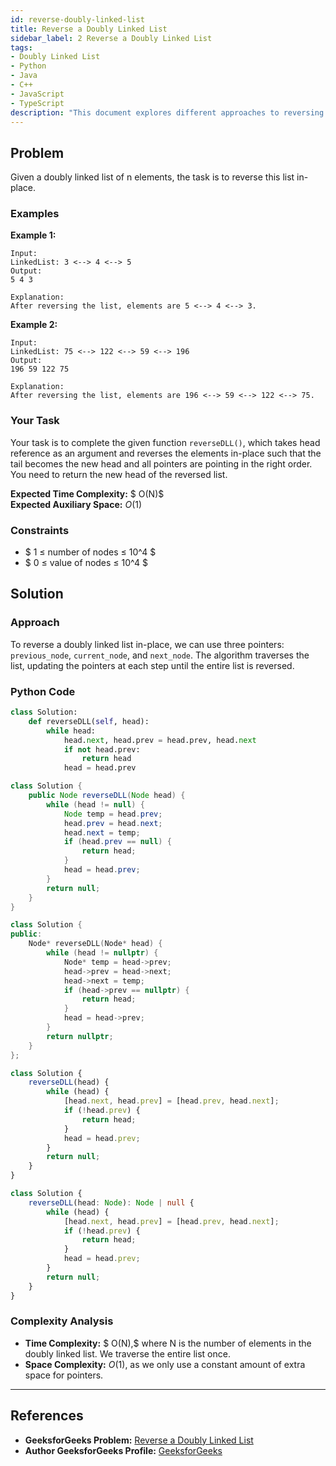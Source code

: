 ```yaml
---
id: reverse-doubly-linked-list
title: Reverse a Doubly Linked List
sidebar_label: 2 Reverse a Doubly Linked List
tags:
- Doubly Linked List
- Python
- Java
- C++
- JavaScript
- TypeScript
description: "This document explores different approaches to reversing a doubly linked list in-place, including solutions in Python, Java, C++, JavaScript, and TypeScript."
---
```


## Problem

Given a doubly linked list of n elements, the task is to reverse this list in-place.

### Examples

**Example 1:**

```
Input:
LinkedList: 3 <--> 4 <--> 5
Output:
5 4 3

Explanation:
After reversing the list, elements are 5 <--> 4 <--> 3.
```

**Example 2:**

```
Input:
LinkedList: 75 <--> 122 <--> 59 <--> 196
Output:
196 59 122 75

Explanation:
After reversing the list, elements are 196 <--> 59 <--> 122 <--> 75.
```

### Your Task
Your task is to complete the given function `reverseDLL()`, which takes head reference as an argument and reverses the elements in-place such that the tail becomes the new head and all pointers are pointing in the right order. You need to return the new head of the reversed list.

**Expected Time Complexity:** $ O(N)$  
**Expected Auxiliary Space:** $O(1)$

### Constraints
- $ 1 ≤ number of nodes ≤ 10^4 $
- $ 0 ≤ value of nodes ≤ 10^4 $

## Solution

### Approach

To reverse a doubly linked list in-place, we can use three pointers: `previous_node`, `current_node`, and `next_node`. The algorithm traverses the list, updating the pointers at each step until the entire list is reversed.

### Python Code

<Tabs>
  <TabItem value="python" label="Python">

```python
class Solution:
    def reverseDLL(self, head):
        while head:
            head.next, head.prev = head.prev, head.next
            if not head.prev:
                return head
            head = head.prev
```

  </TabItem>
  <TabItem value="java" label="Java">

```java
class Solution {
    public Node reverseDLL(Node head) {
        while (head != null) {
            Node temp = head.prev;
            head.prev = head.next;
            head.next = temp;
            if (head.prev == null) {
                return head;
            }
            head = head.prev;
        }
        return null;
    }
}
```

  </TabItem>
  <TabItem value="cpp" label="C++">

```cpp
class Solution {
public:
    Node* reverseDLL(Node* head) {
        while (head != nullptr) {
            Node* temp = head->prev;
            head->prev = head->next;
            head->next = temp;
            if (head->prev == nullptr) {
                return head;
            }
            head = head->prev;
        }
        return nullptr;
    }
};
```

  </TabItem>
  <TabItem value="javascript" label="JavaScript">

```javascript
class Solution {
    reverseDLL(head) {
        while (head) {
            [head.next, head.prev] = [head.prev, head.next];
            if (!head.prev) {
                return head;
            }
            head = head.prev;
        }
        return null;
    }
}
```

  </TabItem>
  <TabItem value="typescript" label="TypeScript">

```typescript
class Solution {
    reverseDLL(head: Node): Node | null {
        while (head) {
            [head.next, head.prev] = [head.prev, head.next];
            if (!head.prev) {
                return head;
            }
            head = head.prev;
        }
        return null;
    }
}
```

  </TabItem>
</Tabs>

### Complexity Analysis

- **Time Complexity:** $ O(N),$ where N is the number of elements in the doubly linked list. We traverse the entire list once.
- **Space Complexity:** $O(1)$, as we only use a constant amount of extra space for pointers.

---

## References

- **GeeksforGeeks Problem:** [Reverse a Doubly Linked List](https://www.geeksforgeeks.org/reverse-a-doubly-linked-list/)
- **Author GeeksforGeeks Profile:** [GeeksforGeeks](https://www.geeksforgeeks.org/user/GeeksforGeeks/)
